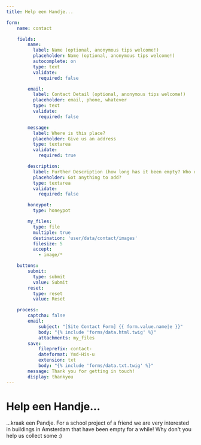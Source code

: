 ```yaml
---
title: Help een Handje...

form:
    name: contact

    fields:
        name:
          label: Name (optional, anonymous tips welcome!)
          placeholder: Name (optional, anonymous tips welcome!)
          autocomplete: on
          type: text
          validate:
            required: false

        email:
          label: Contact Detail (optional, anonymous tips welcome!)
          placeholder: email, phone, whatever
          type: text
          validate:
            required: false

        message:
          label: Where is this place?
          placeholder: Give us an address
          type: textarea
          validate:
            required: true

        description:
          label: Further Description (how long has it been empty? Who owns it? How many floors?)
          placeholder: Got anything to add?
          type: textarea
          validate:
            required: false

        honeypot:
          type: honeypot

        my_files:
          type: file
          multiple: true
          destination: 'user/data/contact/images'
          filesize: 5
          accept:
            - image/*

    buttons:
        submit:
          type: submit
          value: Submit
        reset:
          type: reset
          value: Reset

    process:
        captcha: false
        email:
            subject: "[Site Contact Form] {{ form.value.name|e }}"
            body: "{% include 'forms/data.html.twig' %}"
            attachments: my_files
        save:
            fileprefix: contact-
            dateformat: Ymd-His-u
            extension: txt
            body: "{% include 'forms/data.txt.twig' %}"
        message: Thank you for getting in touch!
        display: thankyou
---
```


# Help een Handje...

...kraak een Pandje. For a school project of a friend we are very interested in buildings in Amsterdam that have been empty for a while! Why don't you help us collect some :)
